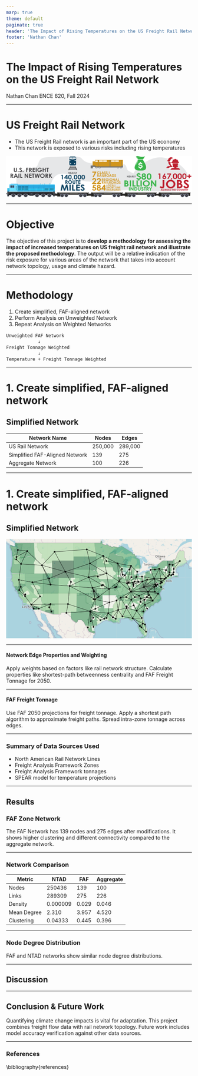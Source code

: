```yaml
---
marp: true
theme: default
paginate: true
header: 'The Impact of Rising Temperatures on the US Freight Rail Network'
footer: 'Nathan Chan'
---
```


# The Impact of Rising Temperatures on the US Freight Rail Network

Nathan Chan
ENCE 620, Fall 2024

---

# US Freight Rail Network

- The US Freight Rail network is an important part of the US economy
- This network is exposed to various risks including rising temperatures

![](images/freight_rail_info.png)


---

# Objective

The objective of this project is to **develop a methodology for assessing the impact of increased temperatures on US freight rail network and illustrate the proposed methodology**. The output will be a relative indication of the risk exposure for various areas of the network that takes into account network topology, usage and climate hazard. 

---

# Methodology

1. Create simplified, FAF-aligned network
2. Perform Analysis on Unweighted Network
3. Repeat Analysis on Weighted Networks

```
Unweighted FAF Network
            ↓
Freight Tonnage Weighted 
            ↓
Temperature + Freight Tonnage Weighted
```

---
# 1. Create simplified, FAF-aligned network
## Simplified Network

| Network Name | Nodes | Edges |
| ------------ | ----- | ----- |
| US Rail Network | 250,000 | 289,000 |
| Simplified FAF-Aligned Network |  139 | 275 |
| Aggregate Network | 100 | 226 |

---

# 1. Create simplified, FAF-aligned network
## Simplified Network

![alt text](images/faf_net.png)

---

#### Network Edge Properties and Weighting

Apply weights based on factors like rail network structure. Calculate properties like shortest-path betweenness centrality and FAF Freight Tonnage for 2050.

---

#### FAF Freight Tonnage

Use FAF 2050 projections for freight tonnage. Apply a shortest path algorithm to approximate freight paths. Spread intra-zone tonnage across edges.

---

### Summary of Data Sources Used

- North American Rail Network Lines
- Freight Analysis Framework Zones
- Freight Analysis Framework tonnages
- SPEAR model for temperature projections

---

## Results

### FAF Zone Network

The FAF Network has 139 nodes and 275 edges after modifications. It shows higher clustering and different connectivity compared to the aggregate network.

---

### Network Comparison

| Metric | NTAD | FAF | Aggregate |
|--------|------|-----|-----------|
| Nodes  | 250436 | 139 | 100 |
| Links  | 289309 | 275 | 226 |
| Density| 0.000009 | 0.029 | 0.046 |
| Mean Degree | 2.310 | 3.957 | 4.520 |
| Clustering | 0.04333 | 0.445 | 0.396 |

---

### Node Degree Distribution

FAF and NTAD networks show similar node degree distributions.

---

## Discussion

---

## Conclusion & Future Work

Quantifying climate change impacts is vital for adaptation. This project combines freight flow data with rail network topology. Future work includes model accuracy verification against other data sources.

---

### References

\bibliography{references}

